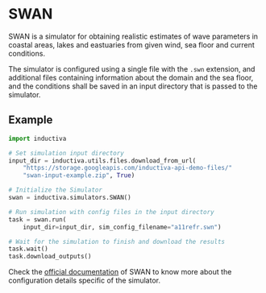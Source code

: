 # SWAN

SWAN is a simulator for obtaining realistic estimates of wave parameters in coastal
areas, lakes and eastuaries from given wind, sea floor and current conditions.

The simulator is configured using a single file with the `.swn` extension, and
additional files containing information about the domain and the sea floor, and
the conditions shall be saved in an input directory that is passed to the simulator.

## Example

```python
import inductiva

# Set simulation input directory
input_dir = inductiva.utils.files.download_from_url(
    "https://storage.googleapis.com/inductiva-api-demo-files/"
    "swan-input-example.zip", True)

# Initialize the Simulator
swan = inductiva.simulators.SWAN()

# Run simulation with config files in the input directory
task = swan.run(
    input_dir=input_dir, sim_config_filename="a11refr.swn")

# Wait for the simulation to finish and download the results
task.wait()
task.download_outputs()
```

Check the [official documentation](https://swanmodel.sourceforge.io/) of SWAN to know 
more about the configuration details specific of the simulator.
